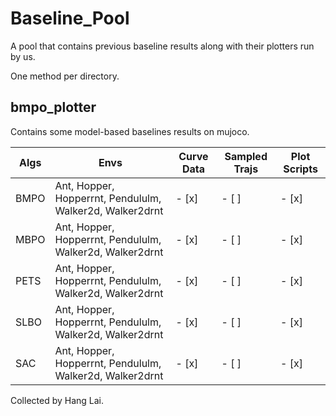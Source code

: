 # Baseline_Pool
A pool that contains previous baseline results along with their plotters run by us.

One method per directory.

## bmpo_plotter

Contains some model-based baselines results on mujoco.

|  Algs   | Envs  | Curve Data | Sampled Trajs | Plot Scripts |
|  ----  | ----  | ----  | ----  | ----  |
| BMPO  | Ant, Hopper, Hopperrnt, Pendululm, Walker2d, Walker2drnt | - [x] | - [ ] | - [x]
| MBPO  | Ant, Hopper, Hopperrnt, Pendululm, Walker2d, Walker2drnt | - [x] | - [ ] | - [x]
| PETS  | Ant, Hopper, Hopperrnt, Pendululm, Walker2d, Walker2drnt | - [x] | - [ ] | - [x]
| SLBO  | Ant, Hopper, Hopperrnt, Pendululm, Walker2d, Walker2drnt | - [x] | - [ ] | - [x]
| SAC  | Ant, Hopper, Hopperrnt, Pendululm, Walker2d, Walker2drnt | - [x] | - [ ] | - [x]

Collected by Hang Lai.

